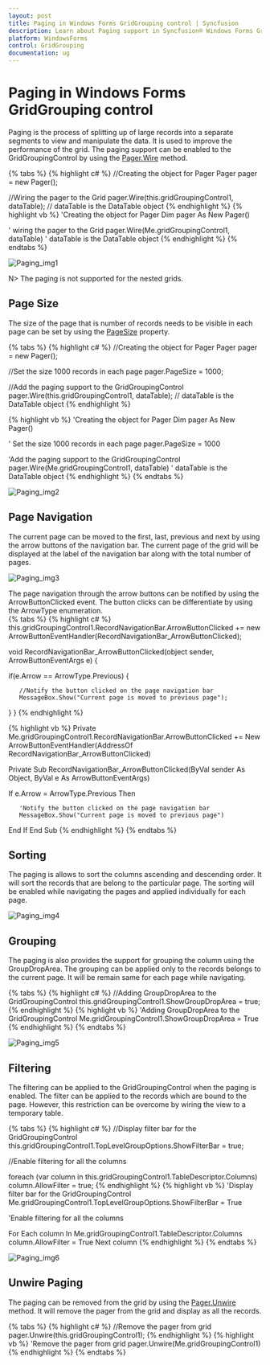 ```yaml
---
layout: post
title: Paging in Windows Forms GridGrouping control | Syncfusion
description: Learn about Paging support in Syncfusion® Windows Forms GridGrouping control, its elements and more details.
platform: WindowsForms
control: GridGrouping
documentation: ug
---
```


# Paging in Windows Forms GridGrouping control
Paging is the process of splitting up of large records into a separate segments to view and manipulate the data. It is used to improve the performance of the grid. The paging support can be enabled to the GridGroupingControl by using the [Pager.Wire](https://help.syncfusion.com/cr/windowsforms/Syncfusion.GridHelperClasses.Pager.html#Syncfusion_GridHelperClasses_Pager_Wire_Syncfusion_Windows_Forms_Grid_Grouping_GridGroupingControl_) method.

{% tabs %}
{% highlight c# %}
//Creating the object for Pager
Pager pager = new Pager();

//Wiring the pager to the Grid 
pager.Wire(this.gridGroupingControl1, dataTable); // dataTable is the DataTable object
{% endhighlight %}
{% highlight vb %}
'Creating the object for Pager
Dim pager As New Pager()

' wiring the pager to the Grid 
pager.Wire(Me.gridGroupingControl1, dataTable) ' dataTable is the DataTable object
{% endhighlight %}
{% endtabs %}

![Paging_img1](Paging_images/Paging_img1.png)

N> The paging is not supported for the nested grids.

## Page Size 
The size of the page that is number of records needs to be visible in each page can be set by using the [PageSize](https://help.syncfusion.com/cr/windowsforms/Syncfusion.GridHelperClasses.Pager.html#Syncfusion_GridHelperClasses_Pager_PageSize) property.

{% tabs %}
{% highlight c# %}
//Creating the object for Pager
Pager pager = new Pager();

//Set the size  1000 records in each page
pager.PageSize = 1000;

//Add the paging support to the GridGroupingControl 
pager.Wire(this.gridGroupingControl1, dataTable); // dataTable is the DataTable object
{% endhighlight %}

{% highlight vb %}
'Creating the object for Pager
Dim pager As New Pager()

' Set the size  1000 records in each page
pager.PageSize = 1000

'Add the paging support to the GridGroupingControl 
pager.Wire(Me.gridGroupingControl1, dataTable) ' dataTable is the DataTable object
{% endhighlight %}
{% endtabs %}

![Paging_img2](Paging_images/Paging_img2.png)

## Page Navigation
The current page can be moved to the first, last, previous and next by using the arrow buttons of the navigation bar. The current page of the grid will be displayed at the label of the navigation bar along with the total number of pages.

![Paging_img3](Paging_images/Paging_img3.png)

The page navigation through the arrow buttons can be notified by using the ArrowButtonClicked event. The button clicks can be differentiate by using the ArrowType enumeration.  
{% tabs %}
{% highlight c# %}
this.gridGroupingControl1.RecordNavigationBar.ArrowButtonClicked += new ArrowButtonEventHandler(RecordNavigationBar_ArrowButtonClicked);

void RecordNavigationBar_ArrowButtonClicked(object sender, ArrowButtonEventArgs e)
{

   if(e.Arrow == ArrowType.Previous)
   {          

       //Notify the button clicked on the page navigation bar
       MessageBox.Show("Current page is moved to previous page");
   }
}
{% endhighlight %}

{% highlight vb %}
Private Me.gridGroupingControl1.RecordNavigationBar.ArrowButtonClicked += New ArrowButtonEventHandler(AddressOf RecordNavigationBar_ArrowButtonClicked)

Private Sub RecordNavigationBar_ArrowButtonClicked(ByVal sender As Object, ByVal e As ArrowButtonEventArgs)

   If e.Arrow = ArrowType.Previous Then

       'Notify the button clicked on the page navigation bar
       MessageBox.Show("Current page is moved to previous page")
   End If
End Sub
{% endhighlight %}
{% endtabs %}

## Sorting
The paging is allows to sort the columns ascending and descending order. It will sort the records that are belong to the particular page. The sorting will be enabled while navigating the pages and applied individually for each page. 

![Paging_img4](Paging_images/Paging_img4.png)

## Grouping
The paging is also provides the support for grouping the column using the GroupDropArea. The grouping can be applied only to the records belongs to the current page. It will be remain same for each page while navigating.

{% tabs %}
{% highlight c# %}
//Adding GroupDropArea to the GridGroupingControl
this.gridGroupingControl1.ShowGroupDropArea = true;
{% endhighlight %}
{% highlight vb %}
'Adding GroupDropArea to the GridGroupingControl
Me.gridGroupingControl1.ShowGroupDropArea = True
{% endhighlight %}
{% endtabs %}

![Paging_img5](Paging_images/Paging_img5.png)

## Filtering 
The filtering can be applied to the GridGroupingControl when the paging is enabled. The filter can be applied to the records which are bound to the page. However, this restriction can be overcome by wiring the view to a temporary table. 

{% tabs %}
{% highlight c# %}
//Display filter bar for the GridGroupingControl
this.gridGroupingControl1.TopLevelGroupOptions.ShowFilterBar = true;

//Enable filtering for all the columns 

foreach (var column in this.gridGroupingControl1.TableDescriptor.Columns)
    column.AllowFilter = true;
{% endhighlight %}
{% highlight vb %}
'Display filter bar for the GridGroupingControl
Me.gridGroupingControl1.TopLevelGroupOptions.ShowFilterBar = True

'Enable filtering for all the columns 

For Each column In Me.gridGroupingControl1.TableDescriptor.Columns
    column.AllowFilter = True
Next column
{% endhighlight %}
{% endtabs %}

![Paging_img6](Paging_images/Paging_img6.png)

## Unwire Paging
The paging can be removed from the grid by using the [Pager.Unwire](https://help.syncfusion.com/cr/windowsforms/Syncfusion.GridHelperClasses.Pager.html#Syncfusion_GridHelperClasses_Pager_Unwire_Syncfusion_Windows_Forms_Grid_Grouping_GridGroupingControl_) method. It will remove the pager from the grid and display as all the records.

{% tabs %}
{% highlight c# %}
//Remove the pager from grid
pager.Unwire(this.gridGroupingControl1);
{% endhighlight %}
{% highlight vb %}
'Remove the pager from grid
pager.Unwire(Me.gridGroupingControl1)
{% endhighlight %}
{% endtabs %}
